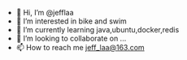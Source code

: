 - 👋 Hi, I’m @jefflaa
- 👀 I’m interested in bike and swim
- 🌱 I’m currently learning java,ubuntu,docker,redis
- 💞️ I’m looking to collaborate on ...
- 📫 How to reach me jeff_laa@163.com

<!---
jefflaa/jefflaa is a ✨ special ✨ repository because its `README.md` (this file) appears on your GitHub profile.
You can click the Preview link to take a look at your changes.
--->
